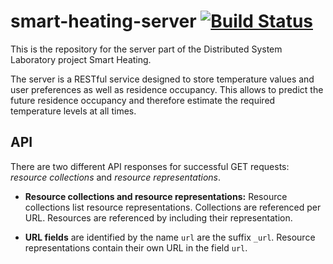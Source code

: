 # smart-heating-server [![Build Status](https://magnum.travis-ci.com/spiegelm/smart-heating-server.svg?token=uqu5q9gC3ZDdywezju6y&branch=master)](https://magnum.travis-ci.com/spiegelm/smart-heating-server)

This is the repository for the server part of the Distributed System Laboratory project Smart Heating.

The server is a RESTful service designed to store temperature values and user preferences as well as residence occupancy. This allows to predict the future residence occupancy and therefore estimate the required temperature levels at all times.

## API

There are two different API responses for successful GET requests: *resource collections* and *resource representations*.

- **Resource collections and resource representations:** Resource collections list resource representations. Collections are referenced per URL. Resources are referenced by including their representation.

- **URL fields** are identified by the name ``url`` are the suffix ``_url``. Resource representations contain their own URL in the field ``url``.
